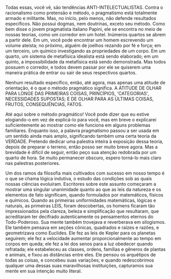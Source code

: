 Todas essas, você vê, são tendências ANTI-INTELECTUALISTAS. Contra o racionalismo como pretensão e método, o pragmatismo está totalmente armado e militante. Mas, no início, pelo menos, não defende resultados específicos. Não possui dogmas, nem doutrinas, exceto seu método. Como bem disse o jovem pragmatista italiano Papini, ele se encontra no meio de nossas teorias, como um corredor em um hotel. Inúmeros quartos se abrem a partir dele. Em um, você pode encontrar um homem escrevendo um volume ateísta; no próximo, alguém de joelhos rezando por fé e força; em um terceiro, um químico investigando as propriedades de um corpo. Em um quarto, um sistema de metafísica idealista está sendo elaborado; em um quinto, a impossibilidade da metafísica está sendo demonstrada. Mas todos possuem o corredor, e todos devem passar por ele se quiserem uma maneira prática de entrar ou sair de seus respectivos quartos.

Nenhum resultado específico, então, até agora, mas apenas uma atitude de orientação, é o que o método pragmático significa. A ATITUDE DE OLHAR PARA LONGE DAS PRIMEIRAS COISAS, PRINCÍPIOS, 'CATEGORIAS', NECESSIDADES SUPOSTAS; E DE OLHAR PARA AS ÚLTIMAS COISAS, FRUTOS, CONSEQUÊNCIAS, FATOS.

Até aqui sobre o método pragmático! Você pode dizer que eu estive elogiando-o em vez de explicá-lo para você, mas em breve o explicarei suficientemente ao mostrar como ele funciona em alguns problemas familiares. Enquanto isso, a palavra pragmatismo passou a ser usada em um sentido ainda mais amplo, significando também uma certa teoria da VERDADE. Pretendo dedicar uma palestra inteira à exposição dessa teoria, depois de preparar o terreno, então posso ser muito breve agora. Mas a brevidade é difícil de seguir, então peço sua atenção redobrada por um quarto de hora. Se muito permanecer obscuro, espero torná-lo mais claro nas palestras posteriores.

Um dos ramos da filosofia mais cultivados com sucesso em nosso tempo é o que se chama lógica indutiva, o estudo das condições sob as quais nossas ciências evoluíram. Escritores sobre este assunto começaram a mostrar uma singular unanimidade quanto ao que as leis da natureza e os elementos de fato significam, quando formulados por matemáticos, físicos e químicos. Quando as primeiras uniformidades matemáticas, lógicas e naturais, as primeiras LEIS, foram descobertas, os homens ficaram tão impressionados pela clareza, beleza e simplificação que resultaram, que acreditaram ter decifrado autenticamente os pensamentos eternos do Todo-Poderoso. Sua mente também trovejava e reverberava em silogismos. Ele também pensava em seções cônicas, quadrados e raízes e razões, e geometrizava como Euclides. Ele fez as leis de Kepler para os planetas seguirem; ele fez a velocidade aumentar proporcionalmente ao tempo em corpos em queda; ele fez a lei dos senos para a luz obedecer quando refratada; ele estabeleceu as classes, ordens, famílias e gêneros de plantas e animais, e fixou as distâncias entre eles. Ele pensou os arquétipos de todas as coisas, e concebeu suas variações; e quando redescobrimos qualquer uma dessas suas maravilhosas instituições, capturamos sua mente em sua intenção muito literal.